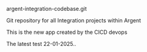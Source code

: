 argent-integration-codebase.git

Git repository for all Integration projects within Argent

This is the new app created by the CICD devops

The latest test 22-01-2025..